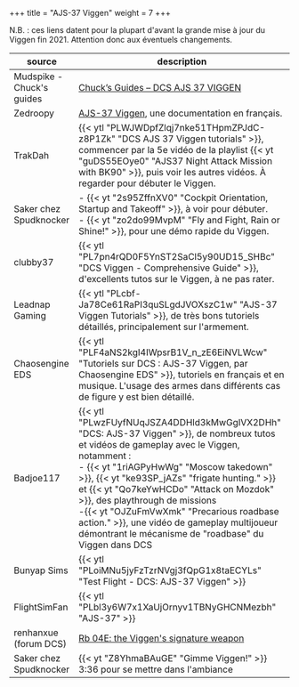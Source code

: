 +++
title = "AJS-37 Viggen"
weight = 7
+++

N.B. : ces liens datent pour la plupart d'avant la grande mise à jour du Viggen fin 2021. Attention donc aux éventuels changements.

source              | description
------------------- | -----------
Mudspike - Chuck's guides | [Chuck’s Guides – DCS AJS 37 VIGGEN](https://www.mudspike.com/chucks-guides-dcs-ajs-37-viggen/)
Zedroopy            | [AJS-37 Viggen](http://wiki.zedroopy.net/doku.php?id=ajs-37_viggen), une documentation en français.
TrakDah             | {{< ytl "PLWJWDpfZlqj7nke51THpmZPJdC-z8P1Zk" "DCS AJS 37 Viggen tutorials" >}}, commencer par la 5e vidéo de la playlist {{< yt "guDS55EOye0" "AJS37 Night Attack Mission with BK90" >}}, puis voir les autres vidéos. À regarder pour débuter le Viggen.
Saker chez Spudknocker | - {{< yt "2s95ZffnXV0" "Cockpit Orientation, Startup and Takeoff" >}}, à voir pour débuter.<br />- {{< yt "zo2do99MvpM" "Fly and Fight, Rain or Shine!" >}}, pour une démo rapide du Viggen.
clubby37            | {{< ytl "PL7pn4rQD0F5YnST2SaCl5y90UD15_SHBc" "DCS Viggen - Comprehensive Guide" >}}, d'excellents tutos sur le Viggen, à ne pas rater.
Leadnap Gaming      | {{< ytl "PLcbf-Ja78Ce61RaPI3quSLgdJVOXszC1w" "AJS-37 Viggen Tutorials" >}}, de très bons tutoriels détaillés, principalement sur l'armement.
Chaosengine EDS     | {{< ytl "PLF4aNS2kgI4IWpsrB1V_n_zE6EiNVLWcw" "Tutoriels sur DCS : AJS-37 Viggen, par Chaosengine EDS" >}}, tutoriels en français et en musique. L'usage des armes dans différents cas de figure y est bien détaillé.
Badjoe117           | {{< ytl "PLwzFUyfNUqJSZA4DDHld3kMwGgIVX2DHh" "DCS: AJS-37 Viggen" >}}, de nombreux tutos et vidéos de gameplay avec le Viggen, notamment :<br />- {{< yt "1riAGPyHwWg" "Moscow takedown" >}}, {{< yt "ke93SP_jAZs" "frigate hunting." >}} et {{< yt "Qo7keYwHCDo" "Attack on Mozdok" >}}, des playthrough de missions<br />-{{< yt "OJZuFmVwXmk" "Precarious roadbase action." >}}, une vidéo de gameplay multijoueur démontrant le mécanisme de "roadbase" du Viggen dans DCS
Bunyap Sims         | {{< ytl "PLoiMNu5jyFzTzrNVgj3fQpG1x8taECYLs" "Test Flight - DCS: AJS-37 Viggen" >}}
FlightSimFan        | {{< ytl "PLbl3y6W7x1XaUjOrnyv1TBNyGHCNMezbh" "AJS-37" >}}
renhanxue (forum DCS)  | [Rb 04E: the Viggen's signature weapon](https://forums.eagle.ru/topic/150023-rb-04e-the-viggens-signature-weapon/)
Saker chez Spudknocker | {{< yt "Z8YhmaBAuGE" "Gimme Viggen!" >}} 3:36 pour se mettre dans l'ambiance
